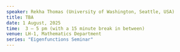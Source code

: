 ```yaml
---
speaker: Rekha Thomas (University of Washington, Seattle, USA)
title: TBA
date: 1 August, 2025
time:  3 – 5 pm (with a 15 minute break in between)
venue: LH-1, Mathematics Department
series: "Eigenfunctions Seminar"
---
```

